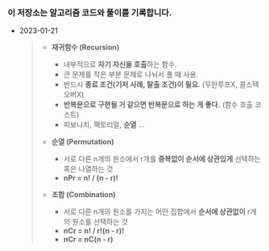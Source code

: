 ### **이 저장소는 알고리즘 코드와 풀이를 기록합니다.**

- 2023-01-21

  > - **재귀함수 (Recursion)**
  >   - 내부적으로 **자기 자신을 호출**하는 함수.
  >   - 큰 문제를 작은 부분 문제로 나눠서 풀 때 사용.
  >   - 반드시 **종료 조건(기저 사례, 탈출 조건)이 필요**. (무한루프X, 콜스텍오버X)
  >   - **반복문으로 구현될 거 같으면 반복문으로 하는 게  좋다.** (함수 호출 코스트)
  >   - 피보나치, 팩토리얼, **순열** ... 
  >
  > 
  >
  > - **순열 (Permutation)**
  >   - 서로 다른 n개의 원소에서 r개를 **중복없이 순서에 상관있게** 선택하는 혹은 나열하는 것
  >   - **nPr = n! / (n - r)!** 
  >
  > 
  >
  > - **조합 (Combination)**
  >   - 서로 다른 n개의 원소를 가지는 어떤 집합에서 **순서에 상관없이** r개의 원소를 선택하는 것
  >   - **nCr = n! / r!(n - r)!**
  >   - **nCr = nC(n - r)** 
